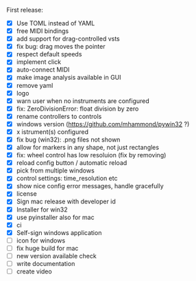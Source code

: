 First release:
- [x] Use TOML instead of YAML
- [x] free MIDI bindings
- [x] add support for drag-controlled vsts
- [x] fix bug: drag moves the pointer
- [x] respect default speeds
- [x] implement click
- [x] auto-connect MIDI
- [x] make image analysis available in GUI
- [x] remove yaml
- [x] logo
- [x] warn user when no instruments are configured
- [x] fix: ZeroDivisionError: float division by zero
- [x] rename controllers to controls
- [x] windows version (https://github.com/mhammond/pywin32 ?)
- [x] x istrument(s) configured
- [x] fix bug (win32): .png files not shown
- [x] allow for markers in any shape, not just rectangles
- [x] fix: wheel control has low resoluion (fix by removing)
- [x] reload config button / automatic reload
- [x] pick from multiple windows
- [x] control settings: time_resolution etc
- [x] show nice config error messages, handle gracefully
- [x] license
- [x] Sign mac release with developer id
- [x] Installer for win32
- [x] use pyinstaller also for mac
- [x] ci
- [x] Self-sign windows application
- [ ] icon for windows
- [ ] fix huge build for mac
- [ ] new version available check
- [ ] write documentation
- [ ] create video
